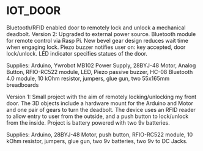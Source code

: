 # IOT_DOOR
Bluetooth/RFID enabled door to remotely lock and unlock a mechanical deadbolt.
Version 2:
Upgraded to external power source.
Bluetooth module for remote control via Rasp Pi.
New bevel gear design reduces wait time when engaging lock.
Piezo buzzer notifies user on: key accepted, door lock/unlock.
LED indicator specifies statues of the door.

Supplies: Arduino, Ywrobot MB102 Power Supply, 28BYJ-48 Motor, Analog Button, RFIO-RC522 module, LED, Piezo passive buzzer, HC-08 Bluetooth 4.0 module, 10 kOhm resistor, jumpers, glue gun, two 55x165mm breadboards

Version 1:
Small project with the aim of remotely locking/unlocking my front door.
The 3D objects include a hardware mount for the Arduino and Motor and one pair of gears to turn the deadbolt. The device uses an RFID reader to allow entry to user from the outside, and a push button to lock/unlock from the inside. Project is battery powered with two 9v batteries.

Supplies: Arduino, 28BYJ-48 Motor, push button, RFIO-RC522 module, 10 kOhm resistor, jumpers, glue gun, two 9v batteries, two 9v to DC Jacks.
